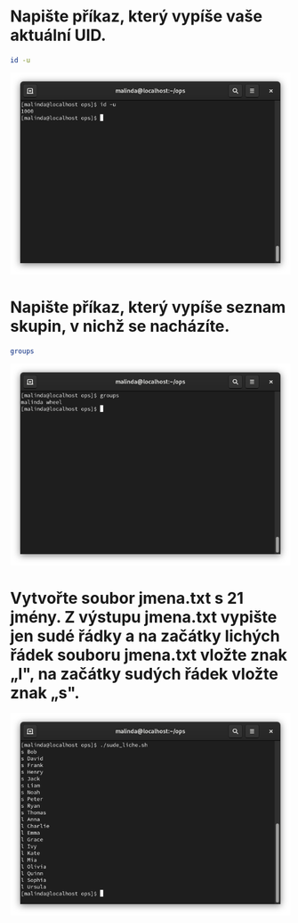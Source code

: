# Napište příkaz, který vypíše vaše aktuální UID.

```bash
id -u
```
![Úkol 1](../assests/cv6/ukol1.png) 

# Napište příkaz, který vypíše seznam skupin, v nichž se nacházíte. 

```bash
groups
```

![Úkol 2](../assests/cv6/ukol2.png)

# Vytvořte soubor jmena.txt s 21 jmény. Z výstupu jmena.txt vypište jen sudé řádky a  na začátky lichých řádek souboru jmena.txt vložte znak „l", na začátky sudých řádek vložte znak „s".

![Úkol 3](../assests/cv6/ukol3.png) 
